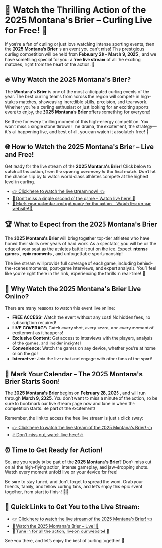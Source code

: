 # 🏒 Watch the Thrilling Action of the 2025 Montana's Brier – Curling Live for Free! 🎯

If you’re a fan of curling or just love watching intense sporting events, then the **2025 Montana's Brier** is an event you can’t miss! This prestigious curling competition will be held from **February 28 – March 9, 2025** , and we have something special for you: a **free live stream** of all the exciting matches, right from the heart of the action. 🥌

## 🔥 Why Watch the 2025 Montana's Brier?

The **Montana's Brier** is one of the most anticipated curling events of the year. The best curling teams from across the region will compete in high-stakes matches, showcasing incredible skills, precision, and teamwork. Whether you’re a curling enthusiast or just looking for an exciting sports event to enjoy, the **2025 Montana's Brier** offers something for everyone!

Be there for every thrilling moment of this high-energy competition. You won’t miss a single stone thrown! The drama, the excitement, the strategy—it's all happening live, and best of all, you can watch it absolutely free! 🎉

## 🌐 How to Watch the 2025 Montana's Brier – Live and Free!

Get ready for the live stream of the **2025 Montana's Brier**! Click below to catch all the action, from the opening ceremony to the final match. Don’t let the chance slip by to watch world-class athletes compete at the highest level in curling.

- [👉 Click here to watch the live stream now! 👈](https://tinyurl.com/livestreamfreeo?st=2025montanasbrier&si=gh)
- [🎯 Don’t miss a single second of the game – Watch live here! 🎯](https://tinyurl.com/livestreamfreeo?st=2025montanasbrier&si=gh)
- [📅 Mark your calendar and get ready for the action – Watch live on our website! 📅](https://tinyurl.com/livestreamfreeo?st=2025montanasbrier&si=gh)

## 🏆 What to Expect from the 2025 Montana's Brier

The **2025 Montana's Brier** will bring together top-tier athletes who have honed their skills over years of hard work. As a spectator, you will be on the edge of your seat as the athletes battle it out on the ice. Expect **intense games** , **epic moments** , and unforgettable sportsmanship!

The live stream will provide full coverage of each game, including behind-the-scenes moments, post-game interviews, and expert analysis. You’ll feel like you’re right there in the rink, experiencing the thrills in real-time! 🏅

## 🎉 Why Watch the 2025 Montana's Brier Live Online?

There are many reasons to watch this event live online:

- **FREE ACCESS:** Watch the event without any cost! No hidden fees, no subscription required!
- **LIVE COVERAGE:** Catch every shot, every score, and every moment of excitement as it happens!
- **Exclusive Content:** Get access to interviews with the players, analysis of the games, and insider insights!
- **Convenience:** Watch the games on any device, whether you’re at home or on the go!
- **Interactive:** Join the live chat and engage with other fans of the sport!

## 🚀 Mark Your Calendar – The 2025 Montana's Brier Starts Soon!

The **2025 Montana's Brier** begins on **February 28, 2025** , and will run through **March 9, 2025**. You don’t want to miss a minute of the action, so be sure to bookmark our live stream page now and tune in when the competition starts. Be part of the excitement!

Remember, the link to access the free live stream is just a click away:

- [👉 Click here to watch the live stream of the 2025 Montana's Brier! 👈](https://tinyurl.com/livestreamfreeo?st=2025montanasbrier&si=gh)
- [🔥 Don’t miss out, watch live here! 🔥](https://tinyurl.com/livestreamfreeo?st=2025montanasbrier&si=gh)

## ⏰ Time to Get Ready for Action!

So, are you ready to be part of the **2025 Montana's Brier**? Don’t miss out on all the high-flying action, intense gameplay, and jaw-dropping shots. Watch every moment unfold live on your device for free!

Be sure to stay tuned, and don’t forget to spread the word. Grab your friends, family, and fellow curling fans, and let’s enjoy this epic event together, from start to finish! 🥌🥇

## 🔗 Quick Links to Get You to the Live Stream:

- [👉 Click here to watch the live stream of the 2025 Montana's Brier! 👈](https://tinyurl.com/livestreamfreeo?st=2025montanasbrier&si=gh)
- [🎯 Watch the 2025 Montana's Brier – Live! 🎯](https://tinyurl.com/livestreamfreeo?st=2025montanasbrier&si=gh)
- [📅 Tune in for all the action, live on our website! 📅](https://tinyurl.com/livestreamfreeo?st=2025montanasbrier&si=gh)

See you there, and let’s enjoy the best of curling together! 🥌

